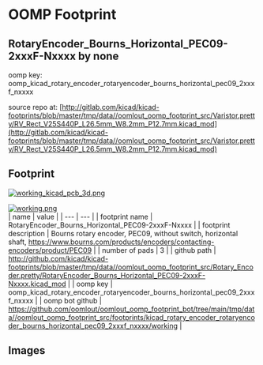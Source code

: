 # OOMP Footprint  
## RotaryEncoder_Bourns_Horizontal_PEC09-2xxxF-Nxxxx  by none  
  
oomp key: oomp_kicad_rotary_encoder_rotaryencoder_bourns_horizontal_pec09_2xxxf_nxxxx  
  
source repo at: [http://gitlab.com/kicad/kicad-footprints/blob/master/tmp/data//oomlout_oomp_footprint_src/Varistor.pretty/RV_Rect_V25S440P_L26.5mm_W8.2mm_P12.7mm.kicad_mod](http://gitlab.com/kicad/kicad-footprints/blob/master/tmp/data//oomlout_oomp_footprint_src/Varistor.pretty/RV_Rect_V25S440P_L26.5mm_W8.2mm_P12.7mm.kicad_mod)  
## Footprint  
  
[![working_kicad_pcb_3d.png](working_kicad_pcb_3d_600.png)](working_kicad_pcb_3d.png)  
  
[![working.png](working_600.png)](working.png)  
| name | value | 
| --- | --- | 
| footprint name | RotaryEncoder_Bourns_Horizontal_PEC09-2xxxF-Nxxxx | 
| footprint description | Bourns rotary encoder, PEC09, without switch, horizontal shaft, https://www.bourns.com/products/encoders/contacting-encoders/product/PEC09 | 
| number of pads | 3 | 
| github path | http://github.com/kicad/kicad-footprints/blob/master/tmp/data//oomlout_oomp_footprint_src/Rotary_Encoder.pretty/RotaryEncoder_Bourns_Horizontal_PEC09-2xxxF-Nxxxx.kicad_mod | 
| oomp key | oomp_kicad_rotary_encoder_rotaryencoder_bourns_horizontal_pec09_2xxxf_nxxxx | 
| oomp bot github | https://github.com/oomlout/oomlout_oomp_footprint_bot/tree/main/tmp/data//oomlout_oomp_footprint_src/footprints/kicad_rotary_encoder_rotaryencoder_bourns_horizontal_pec09_2xxxf_nxxxx/working | 
## Images  
